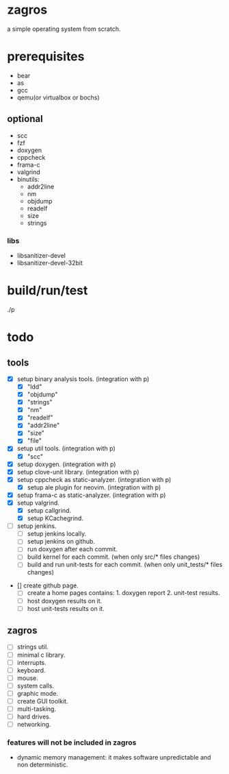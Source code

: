 # zagros
a simple operating system from scratch.

# prerequisites
- bear
- as
- gcc
- qemu(or virtualbox or bochs)

## optional
- scc
- fzf
- doxygen
- cppcheck
- frama-c
- valgrind
- binutils:
  - addr2line
  - nm
  - objdump
  - readelf
  - size
  - strings

### libs
- libsanitizer-devel
- libsanitizer-devel-32bit

# build/run/test
./p

# todo
## tools
- [x] setup binary analysis tools. (integration with p)
  - [x] "ldd"
  - [x] "objdump"
  - [x] "strings"
  - [x] "nm"
  - [x] "readelf"
  - [x] "addr2line"
  - [x] "size"
  - [x] "file"
- [x] setup util tools. (integration with p)
  - [x] "scc"
- [x] setup doxygen. (integration with p)
- [x] setup clove-unit library. (integration with p)
- [x] setup cppcheck as static-analyzer. (integration with p)
  - [x] setup ale plugin for neovim. (integration with p)
- [x] setup frama-c as static-analyzer. (integration with p)
- [x] setup valgrind.
  - [x] setup callgrind.
  - [x] setup KCachegrind.
- [ ] setup jenkins.
  - [ ] setup jenkins locally.
  - [ ] setup jenkins on github.
  - [ ] run doxygen after each commit.
  - [ ] build kernel for each commit. (when only src/* files changes)
  - [ ] build and run unit-tests for each commit. (when only unit_tests/* files changes)
- [] create github page.
  - [ ] create a home pages contains: 1. doxygen report 2. unit-test results.
  - [ ] host doxygen results on it.
  - [ ] host unit-tests results on it.

## zagros
- [ ] strings util.
- [ ] minimal c library.
- [ ] interrupts.
- [ ] keyboard.
- [ ] mouse.
- [ ] system calls.
- [ ] graphic mode.
- [ ] create GUI toolkit.
- [ ] multi-tasking.
- [ ] hard drives.
- [ ] networking.

### features will not be included in zagros
- dynamic memory management:
  it makes software unpredictable and non deterministic.
